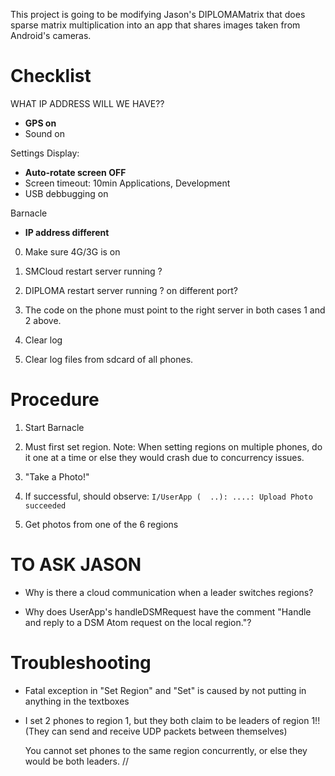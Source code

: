 This project is going to be modifying Jason's DIPLOMAMatrix that does sparse matrix multiplication into an app that shares images taken from Android's cameras.

Checklist
=========

WHAT IP ADDRESS WILL WE HAVE??

* __GPS on__
* Sound on

Settings
Display: 
* __Auto-rotate screen OFF__
* Screen timeout: 10min
Applications, Development
* USB debbugging on

Barnacle
* __IP address different__

0. Make sure 4G/3G is on
1. SMCloud restart server running ?
2. DIPLOMA restart server running ? on different port?
4. The code on the phone must point to the right server in both cases
1 and 2 above.

8. Clear log
7. Clear log files from sdcard of all phones.

Procedure
========

1. Start Barnacle

2. Must first set region. 
Note: When setting regions on multiple phones, do it one at a time or else they would crash due to concurrency issues.

3. "Take a Photo!"

4. If successful, should observe: `I/UserApp (  ..): ....: Upload Photo succeeded`

4. Get photos from one of the 6 regions

TO ASK JASON
=========
* Why is there a cloud communication when a leader switches regions?

* Why does UserApp's handleDSMRequest have the comment "Handle and reply to a DSM Atom request on the local region."?

Troubleshooting
============

* Fatal exception in "Set Region" and "Set" is caused by not putting in anything in the textboxes

* I set 2 phones to region 1, but they both claim to be leaders of region 1!!  (They can send and receive UDP packets between themselves)
    
    You cannot set phones to the same region concurrently, or else they would be both leaders.
//
